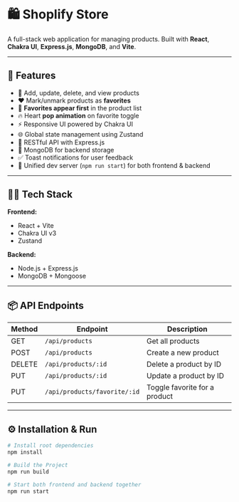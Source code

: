 # 🛍️ Shoplify Store

A full-stack web application for managing products. Built with **React**, **Chakra UI**, **Express.js**, **MongoDB**, and **Vite**.

---

## 🚀 Features

- 🛒 Add, update, delete, and view products
- ❤️ Mark/unmark products as **favorites**
- 🩷 **Favorites appear first** in the product list
- 🔥 Heart **pop animation** on favorite toggle
- ⚡ Responsive UI powered by Chakra UI
- 🌐 Global state management using Zustand
- 🧾 RESTful API with Express.js
- 💾 MongoDB for backend storage
- ✅ Toast notifications for user feedback
- 🔄 Unified dev server (`npm run start`) for both frontend & backend

---

## 🧑‍💻 Tech Stack

**Frontend:**
- React + Vite
- Chakra UI v3
- Zustand

**Backend:**
- Node.js + Express.js
- MongoDB + Mongoose

---

## 📦 API Endpoints

| Method | Endpoint                     | Description                   |
|--------|------------------------------|-------------------------------|
| GET    | `/api/products`              | Get all products              |
| POST   | `/api/products`              | Create a new product          |
| DELETE | `/api/products/:id`          | Delete a product by ID        |
| PUT    | `/api/products/:id`          | Update a product by ID        |
| PUT    | `/api/products/favorite/:id` | Toggle favorite for a product |

---

## ⚙️ Installation & Run

```bash
# Install root dependencies
npm install

# Build the Project
npm run build

# Start both frontend and backend together
npm run start
